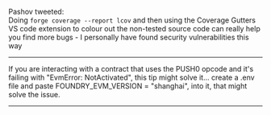 Pashov tweeted:<br>
Doing `forge coverage --report lcov` and then using the Coverage Gutters VS code extension to colour out the non-tested source code can really help you find more bugs - I personally have found security vulnerabilities this way 
<hr>
If you are interacting with a contract that uses the PUSH0 opcode and it's failing with "EvmError: NotActivated", this tip might solve it... create a .env file and paste FOUNDRY_EVM_VERSION = "shanghai", into it, that might solve the issue.
<hr>
